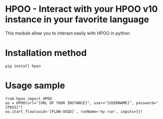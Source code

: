 HPOO - Interact with your HPOO v10 instance in your favorite language
=====================================================================

This module allow you to interact easily with HPOO in python

# Installation method

    pip install hpoo

# Usage sample

    from hpoo import HPOO
    oo = HPOO(url="[URL OF YOUR INSTANCE]", user="[USERNAME]", password="[PASS]")
    oo.start_flow(uuid='[FLOW-UUID]', runName='my run', inputs={})
